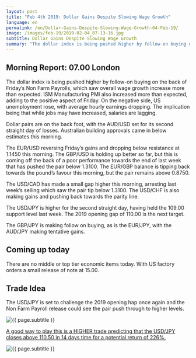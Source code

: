 ```yaml
---
layout: post
title: "Feb 4th 2019: Dollar Gains Despite Slowing Wage Growth"
language: en
permalink: /en/Dollar-Gains-Despite-Slowing-Wage-Growth-04-Feb-19/
image: /images/feb-19/2019-02-04_07-13-16.jpg
subtitle: Dollar Gains Despite Slowing Wage Growth
summary: "The dollar index is being pushed higher by follow-on buying on the back of Friday’s Non Farm Payrolls, which saw overall wage growth increase more than expected. ISM Manufacturing PMI also increased more than expected, adding to the positive aspect of Friday"
---
```

## Morning Report: 07.00 London

The dollar index is being pushed higher by follow-on buying on the back of Friday’s Non Farm Payrolls, which saw overall wage growth increase more than expected. ISM Manufacturing PMI also increased more than expected, adding to the positive aspect of Friday. On the negative side, US unemployment rose, with average hourly earnings dropping. The implication being that while jobs may have increased, salaries are lagging. 

Dollar pairs are on the back foot, with the AUD/USD set for its second straight day of losses. Australian building approvals came in below estimates this morning. 

The EUR/USD reversing Friday’s gains and dropping below resistance at 1.1450 this morning. The GBP/USD is holding up better so far, but this is coming off the back of a poor performance towards the end of last week that has pushed the pair below 1.3100. The EUR/GBP balance is tipping back towards the pound’s favour this morning, but the pair remains above 0.8750. 

The USD/CAD has made a small gap higher this morning, arresting last week’s selling which saw the pair tip below 1.3100. The USD/CHF is also making gains and pushing back towards the parity line. 

The USD/JPY is higher for the second straight day, having held the 109.00 support level last week. The 2019 opening gap of 110.00 is the next target. 

The GBP/JPY is making follow on buying, as is the EUR/JPY, with the AUD/JPY making tentative gains. 

## Coming up today

There are no middle or top tier economic items today. With US factory orders a small release of note at 15.00. 

## Trade Idea

The USD/JPY is set to challenge the 2019 opening hap once again and the Non Farm Payroll release could see the pair push through to higher levels.

<img class="post-image" src="{{ site.url }}/images/feb-19/2019-02-04_07-13-16.jpg" alt="{{ page.subtitle }}" title="{{ page.subtitle }}">

<a href="%LINK%%?currency=GBP&market=forex&underlying=frxUSDJPY&formname=higherlower&duration_amount=14&duration_units=d&amount=10&amount_type=stake&expiry_type=duration&barrier=110.50" target="_blank" rel="noopener noreferrer nofollow">A good way to play this is a HIGHER trade predicting that the USD/JPY closes above 110.50 in 14 days time for a potential return of 226%.</a>

<img class="post-image" src="{{ site.url }}/images/feb-19/2019-02-04_07-19-39.jpg" alt="{{ page.subtitle }}" title="{{ page.subtitle }}">